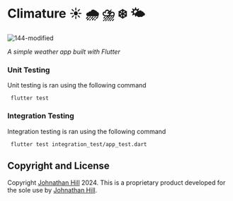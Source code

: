 # Climature ☀️ 🌧️ ⛈️ ❄️ 🌤️

![144-modified](https://github.com/JohnathanHill/WeatherApp/assets/18708877/4da13c67-0378-45c1-be01-b6fa06a4dfcf)

_*_A simple weather app built with Flutter_*_

### Unit Testing 
Unit testing is ran using the following command

```
 flutter test
```


### Integration Testing
Integration testing is ran using the following command

```
 flutter test integration_test/app_test.dart
```

## Copyright and License

Copyright [Johnathan Hill](https://www.johnbhill.com/) 2024. This is a proprietary product developed for the sole use by [Johnathan Hill](https://www.johnbhill.com/).
